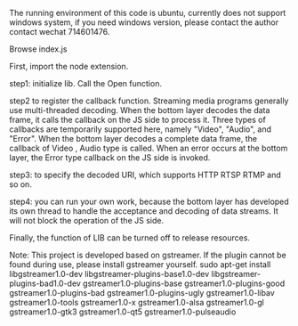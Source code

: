 
The running environment of this code is ubuntu, currently does not support windows system, if you need windows version, please contact the author contact wechat 714601476.

Browse index.js

First, import the node extension.

step1: initialize lib. Call the Open function.

step2 to register the callback function. Streaming media programs generally use multi-threaded decoding. When the bottom layer decodes the data frame, it calls the callback on the JS side to process it. Three types of callbacks are temporarily supported here, namely "Video", "Audio", and "Error". When the bottom layer decodes a complete data frame, the callback of Video , Audio type is called. When an error occurs at the bottom layer, the Error type callback on the JS side is invoked.

step3:  to specify the decoded URI, which supports HTTP RTSP RTMP and so on.

step4:  you can run your own work, because the bottom layer has developed its own thread to handle the acceptance and decoding of data streams. It will not block the operation of the JS side.

Finally, the function of LIB can be turned off to release resources.


Note: This project is developed based on gstreamer. If the plugin cannot be found during use, please install gstreamer yourself.
sudo apt-get install libgstreamer1.0-dev libgstreamer-plugins-base1.0-dev libgstreamer-plugins-bad1.0-dev gstreamer1.0-plugins-base gstreamer1.0-plugins-good gstreamer1.0-plugins-bad gstreamer1.0-plugins-ugly gstreamer1.0-libav gstreamer1.0-tools gstreamer1.0-x gstreamer1.0-alsa gstreamer1.0-gl gstreamer1.0-gtk3 gstreamer1.0-qt5 gstreamer1.0-pulseaudio
